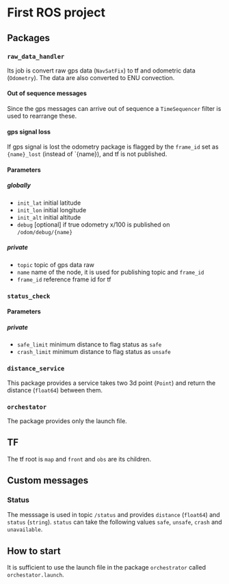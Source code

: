 # First ROS project

## Packages

### `raw_data_handler`

Its job is convert raw gps data (`NavSatFix`) to tf and odometric data (`Odometry`).
The data are also converted to ENU convection.

#### Out of sequence messages

Since the gps messages can arrive out of sequence a `TimeSequencer` filter is used to rearrange these.

#### gps signal loss

If gps signal is lost the odometry package is flagged by the `frame_id` set as `{name}_lost` (instead of `{name}), and tf is not published.

#### Parameters

##### globally

- `init_lat` initial latitude
- `init_lon` initial longitude
- `init_alt` initial altitude
- `debug` [optional] if true odometry x/100 is published on `/odom/debug/{name}`

##### private

- `topic` topic of gps data raw
- `name` name of the node, it is used for publishing topic and `frame_id`
- `frame_id` reference frame id for tf


### `status_check`




#### Parameters

##### private

- `safe_limit` minimum distance to flag status as `safe`
- `crash_limit` minimum distance to flag status as `unsafe`


### `distance_service`

This package provides a service takes two 3d point (`Point`) and return the distance (`float64`) between them.


### `orchestator`

The package provides only the launch file. 


## TF

The tf root is `map` and `front` and `obs` are its children.


## Custom messages

### Status

The messsage is used in topic `/status` and provides `distance` (`float64`) and `status` (`string`).
`status` can take the following values `safe`, `unsafe`, `crash` and `unavailable`.


## How to start

It is sufficient to use the launch file in the package `orchestrator` called `orchestator.launch`.
